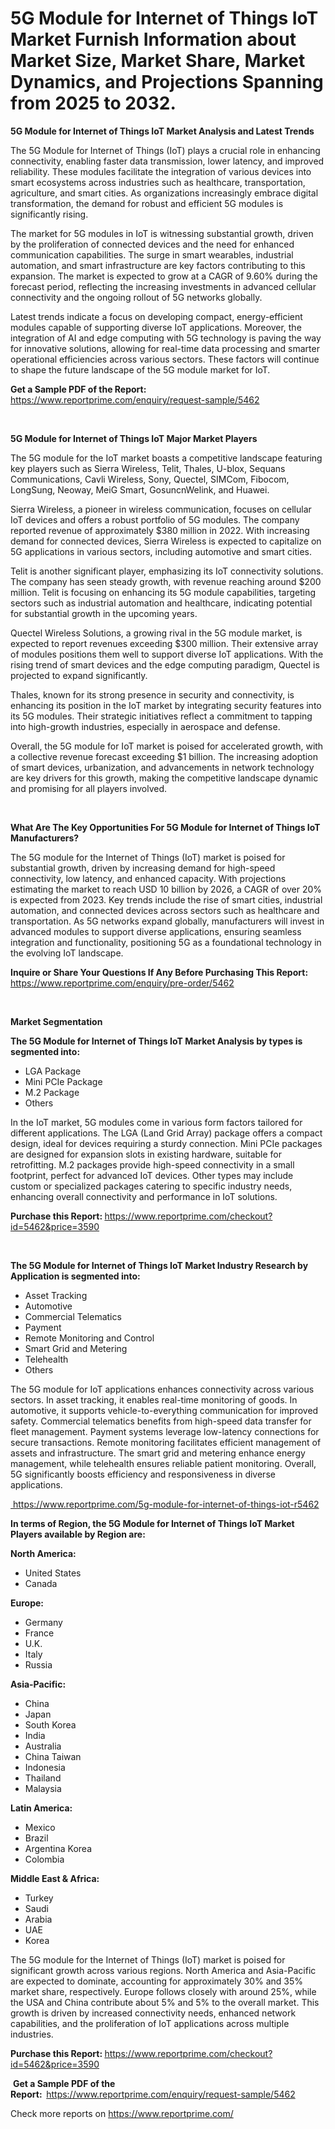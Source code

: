 <p><h1>5G Module for Internet of Things IoT Market Furnish Information about Market Size, Market Share, Market Dynamics, and Projections Spanning from 2025 to 2032.</h1></p><p><strong>5G Module for Internet of Things IoT Market Analysis and Latest Trends</strong></p>
<p><p>The 5G Module for Internet of Things (IoT) plays a crucial role in enhancing connectivity, enabling faster data transmission, lower latency, and improved reliability. These modules facilitate the integration of various devices into smart ecosystems across industries such as healthcare, transportation, agriculture, and smart cities. As organizations increasingly embrace digital transformation, the demand for robust and efficient 5G modules is significantly rising.</p><p>The market for 5G modules in IoT is witnessing substantial growth, driven by the proliferation of connected devices and the need for enhanced communication capabilities. The surge in smart wearables, industrial automation, and smart infrastructure are key factors contributing to this expansion. The market is expected to grow at a CAGR of 9.60% during the forecast period, reflecting the increasing investments in advanced cellular connectivity and the ongoing rollout of 5G networks globally.</p><p>Latest trends indicate a focus on developing compact, energy-efficient modules capable of supporting diverse IoT applications. Moreover, the integration of AI and edge computing with 5G technology is paving the way for innovative solutions, allowing for real-time data processing and smarter operational efficiencies across various sectors. These factors will continue to shape the future landscape of the 5G module market for IoT.</p></p>
<p><strong>Get a Sample PDF of the Report:&nbsp;</strong> <a href="https://www.reportprime.com/enquiry/request-sample/5462?utm_campaign=2189&utm_medium=2&utm_source=Github&utm_content=ia&utm_term=19032025&utm_id=5g-module-for-internet-of-things-iot">https://www.reportprime.com/enquiry/request-sample/5462</a></p>
<p>&nbsp;</p>
<p><strong>5G Module for Internet of Things IoT Major Market Players</strong></p>
<p><p>The 5G module for the IoT market boasts a competitive landscape featuring key players such as Sierra Wireless, Telit, Thales, U-blox, Sequans Communications, Cavli Wireless, Sony, Quectel, SIMCom, Fibocom, LongSung, Neoway, MeiG Smart, GosuncnWelink, and Huawei. </p><p>Sierra Wireless, a pioneer in wireless communication, focuses on cellular IoT devices and offers a robust portfolio of 5G modules. The company reported revenue of approximately $380 million in 2022. With increasing demand for connected devices, Sierra Wireless is expected to capitalize on 5G applications in various sectors, including automotive and smart cities.</p><p>Telit is another significant player, emphasizing its IoT connectivity solutions. The company has seen steady growth, with revenue reaching around $200 million. Telit is focusing on enhancing its 5G module capabilities, targeting sectors such as industrial automation and healthcare, indicating potential for substantial growth in the upcoming years.</p><p>Quectel Wireless Solutions, a growing rival in the 5G module market, is expected to report revenues exceeding $300 million. Their extensive array of modules positions them well to support diverse IoT applications. With the rising trend of smart devices and the edge computing paradigm, Quectel is projected to expand significantly.</p><p>Thales, known for its strong presence in security and connectivity, is enhancing its position in the IoT market by integrating security features into its 5G modules. Their strategic initiatives reflect a commitment to tapping into high-growth industries, especially in aerospace and defense.</p><p>Overall, the 5G module for IoT market is poised for accelerated growth, with a collective revenue forecast exceeding $1 billion. The increasing adoption of smart devices, urbanization, and advancements in network technology are key drivers for this growth, making the competitive landscape dynamic and promising for all players involved.</p></p>
<p>&nbsp;</p>
<p><strong>What Are The Key Opportunities For 5G Module for Internet of Things IoT Manufacturers?</strong></p>
<p><p>The 5G module for the Internet of Things (IoT) market is poised for substantial growth, driven by increasing demand for high-speed connectivity, low latency, and enhanced capacity. With projections estimating the market to reach USD 10 billion by 2026, a CAGR of over 20% is expected from 2023. Key trends include the rise of smart cities, industrial automation, and connected devices across sectors such as healthcare and transportation. As 5G networks expand globally, manufacturers will invest in advanced modules to support diverse applications, ensuring seamless integration and functionality, positioning 5G as a foundational technology in the evolving IoT landscape.</p></p>
<p><strong>Inquire or Share Your Questions If Any Before Purchasing This Report:</strong> <a href="https://www.reportprime.com/enquiry/pre-order/5462?utm_campaign=2189&utm_medium=2&utm_source=Github&utm_content=ia&utm_term=19032025&utm_id=5g-module-for-internet-of-things-iot">https://www.reportprime.com/enquiry/pre-order/5462</a></p>
<p>&nbsp;</p>
<p><strong>Market Segmentation</strong></p>
<p><strong>The 5G Module for Internet of Things IoT Market Analysis by types is segmented into:</strong></p>
<p><ul><li>LGA Package</li><li>Mini PCIe Package</li><li>M.2 Package</li><li>Others</li></ul></p>
<p><p>In the IoT market, 5G modules come in various form factors tailored for different applications. The LGA (Land Grid Array) package offers a compact design, ideal for devices requiring a sturdy connection. Mini PCIe packages are designed for expansion slots in existing hardware, suitable for retrofitting. M.2 packages provide high-speed connectivity in a small footprint, perfect for advanced IoT devices. Other types may include custom or specialized packages catering to specific industry needs, enhancing overall connectivity and performance in IoT solutions.</p></p>
<p><strong>Purchase this Report:&nbsp;</strong><a href="https://www.reportprime.com/checkout?id=5462&price=3590&utm_campaign=2189&utm_medium=2&utm_source=Github&utm_content=ia&utm_term=19032025&utm_id=5g-module-for-internet-of-things-iot">https://www.reportprime.com/checkout?id=5462&price=3590</a></p>
<p>&nbsp;</p>
<p><strong>The 5G Module for Internet of Things IoT Market Industry Research by Application is segmented into:</strong></p>
<p><ul><li>Asset Tracking</li><li>Automotive</li><li>Commercial Telematics</li><li>Payment</li><li>Remote Monitoring and Control</li><li>Smart Grid and Metering</li><li>Telehealth</li><li>Others</li></ul></p>
<p><p>The 5G module for IoT applications enhances connectivity across various sectors. In asset tracking, it enables real-time monitoring of goods. In automotive, it supports vehicle-to-everything communication for improved safety. Commercial telematics benefits from high-speed data transfer for fleet management. Payment systems leverage low-latency connections for secure transactions. Remote monitoring facilitates efficient management of assets and infrastructure. The smart grid and metering enhance energy management, while telehealth ensures reliable patient monitoring. Overall, 5G significantly boosts efficiency and responsiveness in diverse applications.</p></p>
<p><a href="https://www.reportprime.com/5g-module-for-internet-of-things-iot-r5462?utm_campaign=2189&utm_medium=2&utm_source=Github&utm_content=ia&utm_term=19032025&utm_id=5g-module-for-internet-of-things-iot">&nbsp;https://www.reportprime.com/5g-module-for-internet-of-things-iot-r5462</a></p>
<p><strong>In terms of Region, the 5G Module for Internet of Things IoT Market Players available by Region are:</strong></p>
<p>
    <p> <strong> North America: </strong>
        <ul>
            <li>United States</li>
            <li>Canada</li>
        </ul>
        </p> 
    <p> <strong> Europe: </strong>
        <ul>
            <li>Germany</li>
            <li>France</li>
            <li>U.K.</li>
            <li>Italy</li>
            <li>Russia</li>
        </ul>
        </p> 
    <p> <strong> Asia-Pacific: </strong>
        <ul>
            <li>China</li>
            <li>Japan</li>
            <li>South Korea</li>
            <li>India</li>
            <li>Australia</li>
            <li>China Taiwan</li>
            <li>Indonesia</li>
            <li>Thailand</li>
            <li>Malaysia</li>
        </ul>
        </p> 
    <p> <strong> Latin America: </strong>
        <ul>
            <li>Mexico</li>
            <li>Brazil</li>
            <li>Argentina Korea</li>
            <li>Colombia</li>
        </ul>
        </p> 
    <p> <strong> Middle East & Africa: </strong>
        <ul>
            <li>Turkey</li>
            <li>Saudi</li>
            <li>Arabia</li>
            <li>UAE</li>
            <li>Korea</li>
        </ul>
    </p>
    </p>
<p><p>The 5G module for the Internet of Things (IoT) market is poised for significant growth across various regions. North America and Asia-Pacific are expected to dominate, accounting for approximately 30% and 35% market share, respectively. Europe follows closely with around 25%, while the USA and China contribute about 5% and 5% to the overall market. This growth is driven by increased connectivity needs, enhanced network capabilities, and the proliferation of IoT applications across multiple industries.</p></p>
<p><strong>Purchase this Report: </strong><a href="https://www.reportprime.com/checkout?id=5462&price=3590&utm_campaign=2189&utm_medium=2&utm_source=Github&utm_content=ia&utm_term=19032025&utm_id=5g-module-for-internet-of-things-iot">https://www.reportprime.com/checkout?id=5462&price=3590</a></p>
<p>&nbsp;<strong>Get a Sample PDF of the Report:&nbsp;&nbsp;</strong><a href="https://www.reportprime.com/enquiry/request-sample/5462?utm_campaign=2189&utm_medium=2&utm_source=Github&utm_content=ia&utm_term=19032025&utm_id=5g-module-for-internet-of-things-iot">https://www.reportprime.com/enquiry/request-sample/5462</a></p>
<p><strong></strong></p>
<p>Check more reports on <a href="https://www.reportprime.com/?utm_campaign=2189&utm_medium=2&utm_source=Github&utm_content=ia&utm_term=19032025&utm_id=5g-module-for-internet-of-things-iot">https://www.reportprime.com/</a></p>